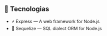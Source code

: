 
## 🚀 Tecnologias

- ⚡ Express — A web framework for Node.js
- 💾 Sequelize — SQL dialect ORM for Node.js
